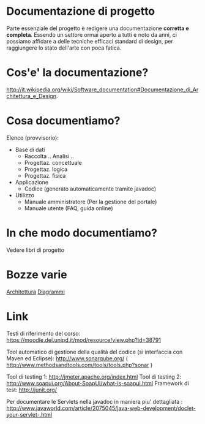 # Documentazione di progetto #

Parte essenziale del progetto è redigere una documentazione **corretta e completa**. Essendo un settore ormai aperto a tutti e noto da anni, ci possiamo affidare a delle tecniche efficaci standard di design, per raggiungere lo stato dell'arte con poca fatica.

# Cos'e' la documentazione? #

http://it.wikipedia.org/wiki/Software_documentation#Documentazione_di_Architettura_e_Design.


# Cosa documentiamo? #

Elenco (provvisorio):
  * Base di dati
    * Raccolta .. Analisi ..
    * Progettaz. concettuale
    * Progettaz. logica
    * Progettaz. fisica
  * Applicazione
    * Codice (generato automaticamente tramite javadoc)
  * Utilizzo
    * Manuale amministratore (Per la gestione del portale)
    * Manuale utente (FAQ, guida online)


# In che modo documentiamo? #

Vedere libri di progetto

# Bozze varie #

[Architettura](Architettura.md)
[Diagrammi](Diagrammi.md)

# Link #

Testi di riferimento del corso:
https://moodle.dei.unipd.it/mod/resource/view.php?id=38791

Tool automatico di gestione della qualità del codice (si interfaccia con Maven ed Eclipse):
http://www.sonarqube.org/
( http://www.methodsandtools.com/tools/tools.php?sonar )

Tool di testing 1: http://jmeter.apache.org/index.html
Tool di testing 2: http://www.soapui.org/About-SoapUI/what-is-soapui.html
Framework di test: http://junit.org/

Per documentare le Servlets nella javadoc in maniera piu' dettagliata :
http://www.javaworld.com/article/2075045/java-web-development/doclet-your-servlet-.html